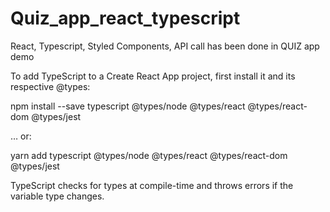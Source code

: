 # Quiz_app_react_typescript
React, Typescript, Styled Components, API call has been done in QUIZ app demo


To add TypeScript to a Create React App project, first install it and its respective @types:

npm install --save typescript @types/node @types/react @types/react-dom @types/jest

… or:

yarn add typescript @types/node @types/react @types/react-dom @types/jest

TypeScript checks for types at compile-time and throws errors if the variable type changes.
